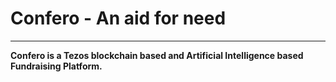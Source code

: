 
# Confero - An aid for need
---

**Confero is a Tezos blockchain based and Artificial Intelligence based Fundraising Platform.**
